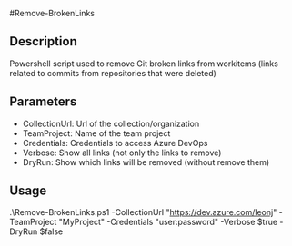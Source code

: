 #Remove-BrokenLinks

## Description

Powershell script used to remove Git broken links from workitems (links related to commits from repositories that were deleted) 

## Parameters

 - CollectionUrl: Url of the collection/organization
 - TeamProject: Name of the team project
 - Credentials: Credentials to access Azure DevOps
 - Verbose: Show all links (not only the links to remove)
 - DryRun: Show which links will be removed (without remove them)

## Usage

.\Remove-BrokenLinks.ps1 -CollectionUrl "https://dev.azure.com/leonj" -TeamProject "MyProject" -Credentials "user:password" -Verbose $true -DryRun $false

